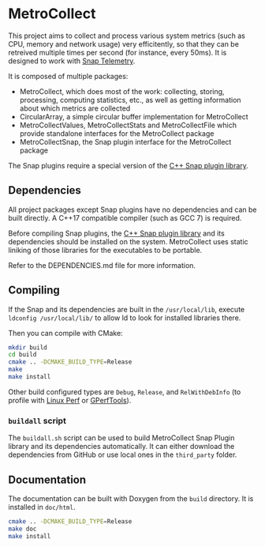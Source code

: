 <!--
Copyright 2018 CFM (www.cfm.fr)

Licensed under the Apache License, Version 2.0 (the "License");
you may not use this file except in compliance with the License.
You may obtain a copy of the License at

    http://www.apache.org/licenses/LICENSE-2.0

Unless required by applicable law or agreed to in writing, software
distributed under the License is distributed on an "AS IS" BASIS,
WITHOUT WARRANTIES OR CONDITIONS OF ANY KIND, either express or implied.
See the License for the specific language governing permissions and
limitations under the License.
-->

# MetroCollect
This project aims to collect and process various system metrics (such as CPU, memory and network usage) very efficitently, so that they can be retreived multiple times per second (for instance, every 50ms). It is designed to work with [Snap Telemetry](http://snap-telemetry.io).

It is composed of multiple packages:
- MetroCollect, which does most of the work: collecting, storing, processing, computing statistics, etc., as well as getting information about which metrics are collected
- CircularArray, a simple circular buffer implementation for MetroCollect
- MetroCollectValues, MetroCollectStats and MetroCollectFile which provide standalone interfaces for the MetroCollect package
- MetroCollectSnap, the Snap plugin interface for the MetroCollect package

The Snap plugins require a special version of the [C++ Snap plugin library](https://github.com/Maxime999/snap-plugin-lib-cpp).


## Dependencies
All project packages except Snap plugins have no dependencies and can be built directly. A C++17 compatible compiler (such as GCC 7) is required.

Before compiling Snap plugins, the [C++ Snap plugin library](https://github.com/Maxime999/snap-plugin-lib-cpp) and its dependencies should be installed on the system. MetroCollect uses static liniking of those libraries for the executables to be portable.

Refer to the DEPENDENCIES.md file for more information.


## Compiling
If the Snap and its dependencies are built in the `/usr/local/lib`, execute `ldconfig /usr/local/lib/` to allow ld to look for installed libraries there.

Then you can compile with CMake:

``` bash
mkdir build
cd build
cmake .. -DCMAKE_BUILD_TYPE=Release
make
make install
```

Other build configured types are `Debug`, `Release`, and `RelWithDebInfo` (to profile with [Linux Perf](https://perf.wiki.kernel.org/index.php/Main_Page) or [GPerfTools](https://gperftools.github.io/gperftools/)).

### `buildall` script
The `buildall.sh` script can be used to build MetroCollect Snap Plugin library and its dependencies automatically. It can either download the dependencies from GitHub or use local ones in the `third_party` folder.


## Documentation
The documentation can be built with Doxygen from the `build` directory. It is installed in `doc/html`.

``` bash
cmake .. -DCMAKE_BUILD_TYPE=Release
make doc
make install
```
